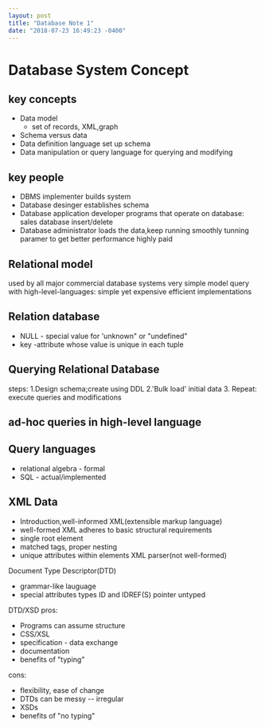 ```yaml
---
layout: post
title: "Database Note 1"
date: "2018-07-23 16:49:23 -0400"
---
```


# Database System Concept
## key concepts
* Data model
	* set of records, XML,graph
* Schema versus data
* Data definition language
	set up schema
* Data manipulation or query language
  for querying and modifying

## key people
* DBMS implementer
 builds system
* Database desinger
establishes schema
* Database application developer
programs that operate on database: sales database insert/delete
* Database administrator
loads the data,keep running smoothly
tunning paramer to get better performance
highly paid

## Relational model
used by all major commercial database systems
very simple model
query with high-level-languages: simple yet expensive
efficient implementations

## Relation database
* NULL - special value for 'unknown" or "undefined"
* key -attribute whose value is unique in each tuple

## Querying Relational Database
steps:
1.Design schema;create using DDL
2.'Bulk load' initial data
3. Repeat: execute queries and modifications

## ad-hoc queries in high-level language
## Query languages
* relational algebra - formal
* SQL - actual/implemented

## XML Data
* Introduction,well-informed XML(extensible markup language)
* well-formed XML
adheres to basic structural requirements
* single root element
* matched tags, proper nesting
* unique attributes within elements
XML parser(not well-formed)

Document Type Descriptor(DTD)
* grammar-like lauguage
* special attributes types ID and IDREF(S)  pointer untyped

DTD/XSD
pros:
* Programs can assume structure
* CSS/XSL
* specification - data exchange
* documentation
* benefits of "typing"

cons:
* flexibility, ease of change
* DTDs can be messy -- irregular
* XSDs
* benefits of "no typing"

